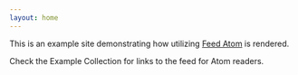 ```yaml
---
layout: home
---
```




This is an example site demonstrating how utilizing [Feed Atom][master__feed_atom] is rendered.


Check the Example Collection for links to the feed for Atom readers.



[master__feed_atom]:
  https://github.com/liquid-utilities/feed-atom
  "Master branch for this repository"
